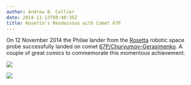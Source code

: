 ```yaml
---
author: Andrew B. Collier
date: 2014-11-13T08:48:35Z
title: Rosetta's Rendezvous with Comet 67P
---
```


On 12 November 2014 the Philae lander from the [Rosetta](http://en.wikipedia.org/wiki/Rosetta_(spacecraft)) robotic space probe successfully landed on comet [67P/Churyumov–Gerasimenko](http://en.wikipedia.org/wiki/67P/Churyumov%E2%80%93Gerasimenko). A couple of great comics to commemorate this momentous achievement.

<!--more-->

[<img src="/img/2014/11/oatmeal-comet.png">](http://theoatmeal.com/blog/comet)

[<img src="/img/2014/11/xkcd-comet.png">](http://xkcd.com/1446/)
